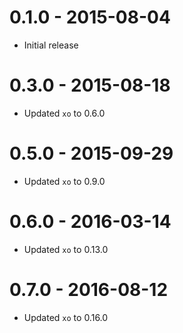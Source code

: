 # 0.1.0 - 2015-08-04

- Initial release

# 0.3.0 - 2015-08-18

- Updated `xo` to 0.6.0

# 0.5.0 - 2015-09-29

- Updated `xo` to 0.9.0

# 0.6.0 - 2016-03-14

- Updated `xo` to 0.13.0

# 0.7.0 - 2016-08-12

- Updated `xo` to 0.16.0